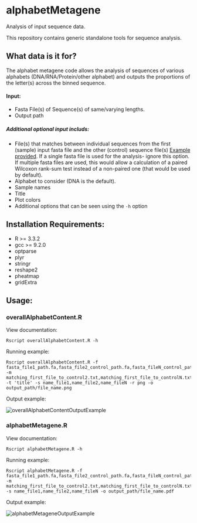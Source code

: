 # alphabetMetagene
Analysis of input sequence data.

This repository contains generic standalone tools for sequence analysis.

## What data is it for?

The alphabet metagene code allows the analysis of sequences of various alphabets (DNA/RNA/Protein/other alphabet) and outputs the proportions of the letter(s) across the binned sequence.

#### Input:

* Fasta File(s) of Sequence(s) of same/varying lengths.
* Output path

##### Additional optional input includs:

* File(s) that matches between individual sequences from the first (sample) input fasta file and the other (control) sequence file(s) [Example provided](examples). If a single fasta file is used for the analysis- ignore this option. If multiple fasta files are used, this would allow a calculation of a paired Wilcoxon rank-sum test instead of a non-paired one (that would be used by default).
* Alphabet to consider (DNA is the default).
* Sample names
* Title
* Plot colors
* Additional options that can be seen using the `-h` option

## Installation Requirements:
* R >= 3.3.2
* gcc >= 9.2.0
* optparse
* plyr
* stringr
* reshape2
* pheatmap
* gridExtra

## Usage:

### overallAlphabetContent.R

View documentation:

    Rscript overallAlphabetContent.R -h
    
Running example:

    Rscript overallAlphabetContent.R -f fasta_file1_path.fa,fasta_file2_control_path.fa,fasta_fileN_control_path.fa -m matching_first_file_to_control2.txt,matching_first_file_to_controlN.txt -t 'title' -s name_file1,name_file2,name_fileN -r png -o output_path/file_name.png 
    
Output example:

![overallAlphabetContentOutputExample](https://user-images.githubusercontent.com/87706940/135989900-1b70ec01-af08-4e92-9001-27896ebc5cab.png)


### alphabetMetagene.R

View documentation:

    Rscript alphabetMetagene.R -h

Running example:

    Rscript alphabetMetagene.R -f fasta_file1_path.fa,fasta_file2_control_path.fa,fasta_fileN_control_path.fa -m matching_first_file_to_control2.txt,matching_first_file_to_controlN.txt -s name_file1,name_file2,name_fileN -o output_path/file_name.pdf

Output example:

![alphabetMetageneOutputExample](https://user-images.githubusercontent.com/87706940/136018688-ee65dff3-cabe-40ff-aaed-72be686088cb.png)

